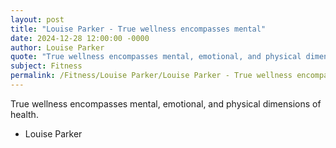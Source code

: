 ```yaml
---
layout: post
title: "Louise Parker - True wellness encompasses mental"
date: 2024-12-28 12:00:00 -0000
author: Louise Parker
quote: "True wellness encompasses mental, emotional, and physical dimensions of health."
subject: Fitness
permalink: /Fitness/Louise Parker/Louise Parker - True wellness encompasses mental
---
```


True wellness encompasses mental, emotional, and physical dimensions of health.

- Louise Parker
